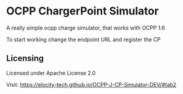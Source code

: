 # OCPP ChargerPoint Simulator
A really simple ocpp charge simulator, that works with OCPP 1.6

To start working change the endpoint URL and register the CP

## Licensing
Licensed under Apache License 2.0

Visit:
https://elocity-tech.github.io/OCPP-J-CP-Simulator-DEV/#tab2
